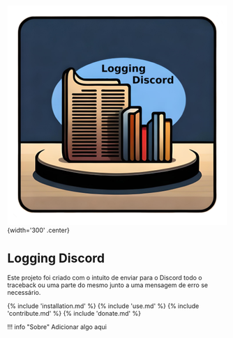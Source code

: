 ![logo do projeto](assets/logo.png){width='300' .center}
# Logging Discord
Este projeto foi criado com o intuito de enviar para o Discord todo o traceback ou uma parte do mesmo junto a uma
mensagem de erro se necessário.

{% include 'installation.md' %}
{% include 'use.md' %}
{% include 'contribute.md' %}
{% include 'donate.md' %}

!!! info "Sobre"
    Adicionar algo aqui